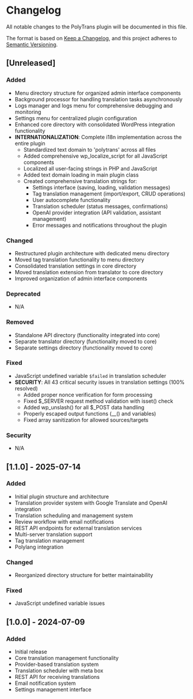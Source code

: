 # Changelog

All notable changes to the PolyTrans plugin will be documented in this file.

The format is based on [Keep a Changelog](https://keepachangelog.com/en/1.0.0/),
and this project adheres to [Semantic Versioning](https://semver.org/spec/v2.0.0.html).

## [Unreleased]

### Added
- Menu directory structure for organized admin interface components
- Background processor for handling translation tasks asynchronously
- Logs manager and logs menu for comprehensive debugging and monitoring
- Settings menu for centralized plugin configuration
- Enhanced core directory with consolidated WordPress integration functionality
- **INTERNATIONALIZATION**: Complete i18n implementation across the entire plugin
  - Standardized text domain to 'polytrans' across all files
  - Added comprehensive wp_localize_script for all JavaScript components
  - Localized all user-facing strings in PHP and JavaScript
  - Added text domain loading in main plugin class
  - Created comprehensive translation strings for:
    - Settings interface (saving, loading, validation messages)
    - Tag translation management (import/export, CRUD operations)
    - User autocomplete functionality
    - Translation scheduler (status messages, confirmations)
    - OpenAI provider integration (API validation, assistant management)
    - Error messages and notifications throughout the plugin

### Changed
- Restructured plugin architecture with dedicated menu directory
- Moved tag translation functionality to menu directory
- Consolidated translation settings in core directory
- Moved translation extension from translator to core directory
- Improved organization of admin interface components

### Deprecated
- N/A

### Removed
- Standalone API directory (functionality integrated into core)
- Separate translator directory (functionality moved to core)
- Separate settings directory (functionality moved to core)

### Fixed
- JavaScript undefined variable `$failed` in translation scheduler
- **SECURITY**: All 43 critical security issues in translation settings (100% resolved)
  - Added proper nonce verification for form processing
  - Fixed $_SERVER request method validation with isset() check
  - Added wp_unslash() for all $_POST data handling
  - Properly escaped output functions (__() and variables)
  - Fixed array sanitization for allowed sources/targets

### Security
- N/A

## [1.1.0] - 2025-07-14

### Added
- Initial plugin structure and architecture
- Translation provider system with Google Translate and OpenAI integration
- Translation scheduling and management system
- Review workflow with email notifications
- REST API endpoints for external translation services
- Multi-server translation support
- Tag translation management
- Polylang integration

### Changed
- Reorganized directory structure for better maintainability

### Fixed
- JavaScript undefined variable issues

## [1.0.0] - 2024-07-09

### Added
- Initial release
- Core translation management functionality
- Provider-based translation system
- Translation scheduler with meta box
- REST API for receiving translations
- Email notification system
- Settings management interface
